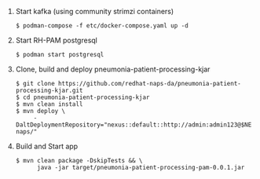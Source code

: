 1. Start kafka (using community strimzi containers)
   `````
   $ podman-compose -f etc/docker-compose.yaml up -d
   `````

2. Start RH-PAM postgresql
   `````
   $ podman start postgresql
   `````

3. Clone, build and deploy pneumonia-patient-processing-kjar
   `````
   $ git clone https://github.com/redhat-naps-da/pneumonia-patient-processing-kjar.git
   $ cd pneumonia-patient-processing-kjar
   $ mvn clean install
   $ mvn deploy \
        -DaltDeploymentRepository="nexus::default::http://admin:admin123@$NEXUS_ROUTE/repository/redhat-naps/"
   `````

3. Build and Start app
   `````
   $ mvn clean package -DskipTests && \
         java -jar target/pneumonia-patient-processing-pam-0.0.1.jar
   `````

